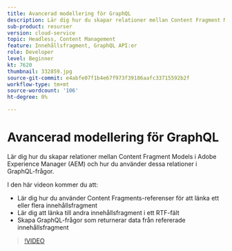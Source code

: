 ```yaml
---
title: Avancerad modellering för GraphQL
description: Lär dig hur du skapar relationer mellan Content Fragment Models i Adobe Experience Manager (AEM) och hur du använder dessa relationer i GraphQL-frågor.
sub-product: resurser
version: cloud-service
topic: Headless, Content Management
feature: Innehållsfragment, GraphQL API:er
role: Developer
level: Beginner
kt: 7620
thumbnail: 332859.jpg
source-git-commit: e4abfe07f1b4e67f973f39186aafc33715592b2f
workflow-type: tm+mt
source-wordcount: '106'
ht-degree: 0%

---
```



# Avancerad modellering för GraphQL

Lär dig hur du skapar relationer mellan Content Fragment Models i Adobe Experience Manager (AEM) och hur du använder dessa relationer i GraphQL-frågor.

I den här videon kommer du att:

+ Lär dig hur du använder Content Fragments-referenser för att länka ett eller flera innehållsfragment
+ Lär dig att länka till andra innehållsfragment i ett RTF-fält
+ Skapa GraphQL-frågor som returnerar data från refererade innehållsfragment

>[!VIDEO](https://video.tv.adobe.com/v/332859/?quality=12&learn=on)

